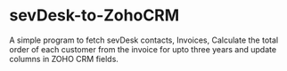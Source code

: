 # sevDesk-to-ZohoCRM
A simple program to fetch sevDesk contacts, Invoices, Calculate the total order of each customer from the invoice for upto three years and update columns in ZOHO CRM fields.
